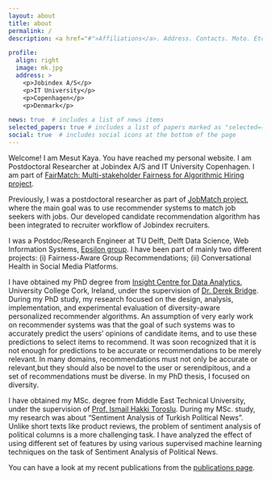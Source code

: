 ```yaml
---
layout: about
title: about
permalink: /
description: <a href="#">Affiliations</a>. Address. Contacts. Moto. Etc.

profile:
  align: right
  image: mk.jpg
  address: >
    <p>Jobindex A/S</p>
    <p>IT University</p>
    <p>Copenhagen</p>
    <p>Denmark</p>

news: true  # includes a list of news items
selected_papers: true # includes a list of papers marked as "selected={true}"
social: true  # includes social icons at the bottom of the page
---
```


Welcome! I am Mesut Kaya. You have reached my personal website. I am Postdoctoral Researcher at Jobindex A/S and IT University Copenhagen. I am part of [FairMatch:  Multi-stakeholder Fairness for Algorithmic Hiring project](https://www.jobindex.dk/cms/fairmatch?lang=en).

Previously, I was a postdoctoral researcher as part of [JobMatch project](https://www.jobindex.dk/cms/jobmatch?lang=en), where the main goal was to use recommender systems to match job seekers with jobs. Our developed candidate recommendation algorithm has been integrated to recruiter workflow of Jobindex recruiters.  

I was a Postdoc/Research Engineer at TU Delft, Delft Data Science, Web Information Systems, [Epsilon group](https://www.tudelft.nl/en/eemcs/the-faculty/departments/software-technology/web-information-systems/projects/epsilon-lab/). I have been part of mainly two different projects: (i) Fairness-Aware Group Recommendations; (ii) Conversational Health in Social Media Platforms. 

I have obtained my PhD degree from [Insight Centre for Data Analytics](https://www.insight-centre.org/), University College Cork, Ireland, under the supervision of [Dr. Derek Bridge](http://www.cs.ucc.ie/~dgb/). During my PhD study, my research focused on the design, analysis, implementation, and experimental evaluation of diversity-aware personalized recommender algorithms. An assumption of very early work on recommender systems was that the goal of such systems was to accurately predict the users’ opinions of candidate items, and to use these predictions to select items to recommend. It was soon recognized that it is not enough for predictions to be accurate or recommendations to be merely relevant. In many domains, recommendations must not only be accurate or relevant,but they should also be novel to the user or serendipitous, and a set of recommendations must be diverse. In my PhD thesis, I focused on diversity.

I have obtained my MSc. degree from Middle East Technical University, under the supervision of [Prof. Ismail Hakki Toroslu](http://user.ceng.metu.edu.tr/~toroslu/). During my MSc. study, my research was about “Sentiment Analysis of Turkish Political News”. Unlike short texts like product reviews, the problem of sentiment analysis of political columns is a more challenging task. I have analyzed the effect of using different set of features by using various supervised machine learning techniques on the task of Sentiment Analysis of Political News.

You can have a look at my recent publications from the [publications page](/publications/).


